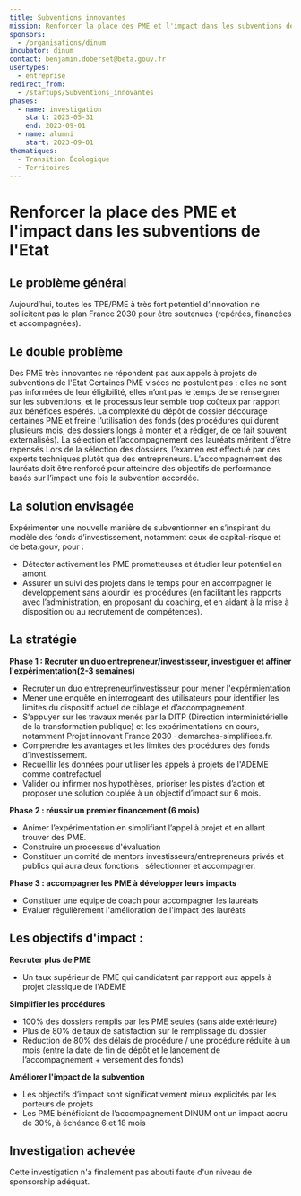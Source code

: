 ```yaml
---
title: Subventions innovantes
mission: Renforcer la place des PME et l'impact dans les subventions de l'Etat
sponsors:
  - /organisations/dinum
incubator: dinum
contact: benjamin.doberset@beta.gouv.fr
usertypes:
  - entreprise
redirect_from:
  - /startups/Subventions_innovantes
phases:
  - name: investigation
    start: 2023-05-31
    end: 2023-09-01
  - name: alumni
    start: 2023-09-01
thematiques:
  - Transition Écologique
  - Territoires
---
```


# Renforcer la place des PME et l'impact dans les subventions de l'Etat

## Le problème général

Aujourd’hui, toutes les TPE/PME à très fort potentiel d’innovation ne sollicitent pas le plan France 2030 pour être soutenues (repérées, financées et accompagnées).

## Le double problème

Des PME très innovantes ne répondent pas aux appels à projets de subventions de l'Etat
Certaines PME visées ne postulent pas : elles ne sont pas informées de leur éligibilité, elles n’ont pas le temps de se renseigner sur les subventions, et le processus leur semble trop coûteux par rapport aux bénéfices espérés.
La complexité du dépôt de dossier décourage certaines PME et freine l’utilisation des fonds (des procédures qui durent plusieurs mois, des dossiers longs à monter et à rédiger, de ce fait souvent externalisés).
La sélection et l’accompagnement des lauréats méritent d’être repensés
Lors de la sélection des dossiers, l’examen est effectué par des experts techniques plutôt que des entrepreneurs.
L’accompagnement des lauréats doit être renforcé pour atteindre des objectifs de performance basés sur l’impact une fois la subvention accordée.

## La solution envisagée

Expérimenter une nouvelle manière de subventionner en s’inspirant du modèle des fonds d’investissement, notamment ceux de capital-risque et de beta.gouv, pour :

- Détecter activement les PME prometteuses et étudier leur potentiel en amont.
- Assurer un suivi des projets dans le temps pour en accompagner le développement sans alourdir les procédures (en facilitant les rapports avec l’administration, en proposant du coaching, et en aidant à la mise à disposition ou au recrutement de compétences).

## La stratégie

**Phase 1 : Recruter un duo entrepreneur/investisseur, investiguer et affiner l'expérimentation(2-3 semaines)**

- Recruter un duo entrepreneur/investisseur pour mener l'expérmientation
- Mener une enquête en interrogeant des utilisateurs pour identifier les limites du dispositif actuel de ciblage et d’accompagnement.
- S’appuyer sur les travaux menés par la DITP (Direction interministérielle de la transformation publique) et les expérimentations en cours, notamment Projet innovant France 2030 · demarches-simplifiees.fr.
- Comprendre les avantages et les limites des procédures des fonds d’investissement.
- Recueillir les données pour utiliser les appels à projets de l'ADEME comme contrefactuel
- Valider ou infirmer nos hypothèses, prioriser les pistes d’action et proposer une solution couplée à un objectif d’impact sur 6 mois.

**Phase 2 : réussir un premier financement (6 mois)**

- Animer l’expérimentation en simplifiant l’appel à projet et en allant trouver des PME.
- Construire un processus d'évaluation
- Constituer un comité de mentors investisseurs/entrepreneurs privés et publics qui aura deux fonctions : sélectionner et accompagner.

**Phase 3 : accompagner les PME à développer leurs impacts**

- Constituer une équipe de coach pour accompagner les lauréats
- Evaluer régulièrement l'amélioration de l'impact des lauréats

## Les objectifs d'impact :

**Recruter plus de PME**

- Un taux supérieur de PME qui candidatent par rapport aux appels à projet classique de l'ADEME

**Simplifier les procédures**

- 100% des dossiers remplis par les PME seules (sans aide extérieure)
- Plus de 80% de taux de satisfaction sur le remplissage du dossier
- Réduction de 80% des délais de procédure / une procédure réduite à un mois (entre la date de fin de dépôt et le lancement de l’accompagnement + versement des fonds)

**Améliorer l'impact de la subvention**

- Les objectifs d’impact sont significativement mieux explicités par les porteurs de projets
- Les PME bénéficiant de l’accompagnement DINUM ont un impact accru de 30%, à échéance 6 et 18 mois

## Investigation achevée

Cette investigation n'a finalement pas abouti faute d'un niveau de sponsorship adéquat.
